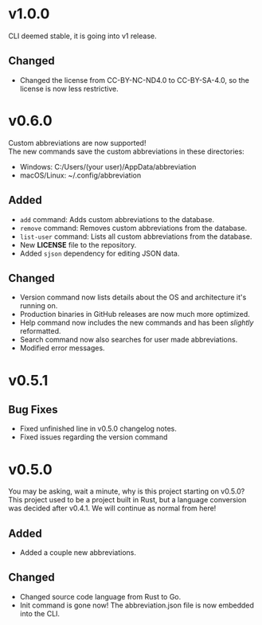# v1.0.0

CLI deemed stable, it is going into v1 release.

## Changed

- Changed the license from CC-BY-NC-ND4.0 to CC-BY-SA-4.0, so the license is now less restrictive.

# v0.6.0

Custom abbreviations are now supported! <br>
The new commands save the custom abbreviations in these directories:

- Windows: C:/Users/(your user)/AppData/abbreviation
- macOS/Linux: ~/.config/abbreviation

## Added

- `add` command: Adds custom abbreviations to the database.
- `remove` command: Removes custom abbreviations from the database.
- `list-user` command: Lists all custom abbreviations from the database.
- New **LICENSE** file to the repository.
- Added `sjson` dependency for editing JSON data.

## Changed

- Version command now lists details about the OS and architecture it's running on.
- Production binaries in GitHub releases are now much more optimized.
- Help command now includes the new commands and has been *slightly* reformatted.
- Search command now also searches for user made abbreviations.
- Modified error messages.

# v0.5.1

## Bug Fixes

- Fixed unfinished line in v0.5.0 changelog notes.
- Fixed issues regarding the version command

# v0.5.0

You may be asking, wait a minute, why is this project starting on v0.5.0? <br>
This project used to be a project built in Rust, but a language conversion was decided after v0.4.1. We will continue as normal from here!

## Added

- Added a couple new abbreviations.

## Changed

- Changed source code language from Rust to Go.
- Init command is gone now! The abbreviation.json file is now embedded into the CLI.